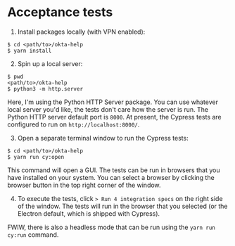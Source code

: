 # Acceptance tests


1. Install packages locally (with VPN enabled):

```
$ cd <path/to>/okta-help
$ yarn install
```

2. Spin up a local server:

```
$ pwd
<path/to>/okta-help
$ python3 -m http.server
```

Here, I'm using the Python HTTP Server package. You can use whatever local server you'd like, the tests don't care how the server is run.
The Python HTTP server default port is `8000`. At present, the Cypress tests 
are configured to run on `http://localhost:8000/`.

3. Open a separate terminal window to run the Cypress tests:

```
$ cd <path/to>/okta-help
$ yarn run cy:open
```

This command will open a GUI. The tests can be run in browsers that you have installed on your system. You can select a browser by clicking the browser button in the top right corner of the window.

4. To execute the tests, click `> Run 4 integration specs` on the right side of the window. The tests will run in the browser that you selected (or the Electron default, which is shipped with Cypress).

FWIW, there is also a headless mode that can be run using the `yarn run cy:run` command.

